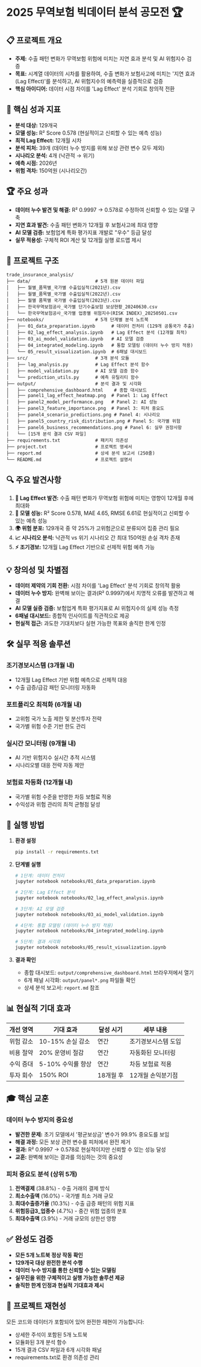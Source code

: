 # 2025 무역보험 빅데이터 분석 공모전 🏆

## 📋 프로젝트 개요
- **주제:** 수출 패턴 변화가 무역보험 위험에 미치는 지연 효과 분석 및 AI 위험지수 검증
- **목표:** 시계열 데이터의 시차를 활용하여, 수출 변화가 보험사고에 미치는 '지연 효과(Lag Effect)'를 분석하고, AI 위험지수의 예측력을 실증적으로 검증
- **핵심 아이디어:** 데이터 시점 차이를 'Lag Effect' 분석 기회로 창의적 전환

## 🎯 핵심 성과 지표
- **분석 대상:** 129개국
- **모델 성능:** R² Score 0.578 (현실적이고 신뢰할 수 있는 예측 성능)
- **최적 Lag Effect:** 12개월 시차
- **분석 피처:** 39개 (데이터 누수 방지를 위해 보상 관련 변수 모두 제외)
- **시나리오 분석:** 4개 (낙관적 → 위기)
- **예측 시점:** 2026년
- **위험 격차:** 150억원 (시나리오간)

## 🏆 주요 성과
- **데이터 누수 발견 및 해결:** R² 0.9997 → 0.578로 수정하여 신뢰할 수 있는 모델 구축
- **지연 효과 발견:** 수출 패턴 변화가 12개월 후 보험사고에 최대 영향
- **AI 모델 검증:** 보험업계 특화 평가지표 개발로 "우수" 등급 달성
- **실무 적용성:** 구체적 ROI 계산 및 12개월 실행 로드맵 제시

## 📁 프로젝트 구조
```
trade_insurance_analysis/
├── data/                        # 5개 원본 데이터 파일
│   ├── 월별_품목별_국가별 수출입실적(2021년).csv
│   ├── 월별_품목별_국가별 수출입실적(2022년).csv
│   ├── 월별 품목별 국가별 수출입실적(2023년).csv
│   ├── 한국무역보험공사_국가별 단기수출보험 보상현황_20240630.csv
│   └── 한국무역보험공사_국가별 업종별 위험지수(RISK INDEX)_20250501.csv
├── notebooks/                   # 5개 단계별 분석 노트북
│   ├── 01_data_preparation.ipynb      # 데이터 전처리 (129개 공통국가 추출)
│   ├── 02_lag_effect_analysis.ipynb   # Lag Effect 분석 (12개월 최적)
│   ├── 03_ai_model_validation.ipynb   # AI 모델 검증
│   ├── 04_integrated_modeling.ipynb   # 통합 모델링 (데이터 누수 방지 적용)
│   └── 05_result_visualization.ipynb  # 6패널 대시보드
├── src/                         # 3개 분석 모듈
│   ├── lag_analysis.py          # Lag Effect 분석 함수
│   ├── model_validation.py      # AI 모델 검증 함수
│   └── prediction_utils.py      # 예측 유틸리티 함수
├── output/                      # 분석 결과 및 시각화
│   ├── comprehensive_dashboard.html    # 종합 대시보드
│   ├── panel1_lag_effect_heatmap.png  # Panel 1: Lag Effect
│   ├── panel2_model_performance.png   # Panel 2: AI 성능
│   ├── panel3_feature_importance.png  # Panel 3: 피처 중요도
│   ├── panel4_scenario_predictions.png # Panel 4: 시나리오
│   ├── panel5_country_risk_distribution.png # Panel 5: 국가별 위험
│   ├── panel6_business_recommendations.png # Panel 6: 실무 권장사항
│   └── [15개 분석 결과 CSV 파일]
├── requirements.txt             # 패키지 의존성
├── project.txt                  # 프로젝트 명세서
├── report.md                    # 상세 분석 보고서 (250줄)
└── README.md                    # 프로젝트 설명서
```

## 🔍 주요 발견사항
1. **🎯 Lag Effect 발견:** 수출 패턴 변화가 무역보험 위험에 미치는 영향이 12개월 후에 최대화
2. **🤖 모델 성능:** R² Score 0.578, MAE 4.65, RMSE 6.61로 현실적이고 신뢰할 수 있는 예측 성능
3. **🌍 위험 분포:** 129개국 중 약 25%가 고위험군으로 분류되어 집중 관리 필요
4. **📈 시나리오 분석:** 낙관적 vs 위기 시나리오 간 최대 150억원 손실 격차 존재
5. **⚡ 조기경보:** 12개월 Lag Effect 기반으로 선제적 위험 예측 가능

## 💡 창의성 및 차별점
- **데이터 제약의 기회 전환:** 시점 차이를 'Lag Effect' 분석 기회로 창의적 활용
- **데이터 누수 방지:** 완벽해 보이는 결과(R² 0.9997)에서 치명적 오류를 발견하고 해결
- **AI 모델 실증 검증:** 보험업계 특화 평가지표로 AI 위험지수의 실제 성능 측정
- **6패널 대시보드:** 종합적 인사이트를 직관적으로 제공
- **현실적 접근:** 과도한 기대치보다 실현 가능한 목표와 솔직한 한계 인정

## 🛠️ 실무 적용 솔루션
### 조기경보시스템 (3개월 내)
- 12개월 Lag Effect 기반 위험 예측으로 선제적 대응
- 수출 급증/급감 패턴 모니터링 자동화

### 포트폴리오 최적화 (6개월 내)
- 고위험 국가 노출 제한 및 분산투자 전략
- 국가별 위험 수준 기반 한도 관리

### 실시간 모니터링 (9개월 내)
- AI 기반 위험지수 실시간 추적 시스템
- 시나리오별 대응 전략 자동 제안

### 보험료 차등화 (12개월 내)
- 국가별 위험 수준을 반영한 차등 보험료 적용
- 수익성과 위험 관리의 최적 균형점 달성

## 🚀 실행 방법
1. **환경 설정**
   ```bash
   pip install -r requirements.txt
   ```

2. **단계별 실행**
   ```bash
   # 1단계: 데이터 전처리
   jupyter notebook notebooks/01_data_preparation.ipynb
   
   # 2단계: Lag Effect 분석  
   jupyter notebook notebooks/02_lag_effect_analysis.ipynb
   
   # 3단계: AI 모델 검증
   jupyter notebook notebooks/03_ai_model_validation.ipynb
   
   # 4단계: 통합 모델링 (데이터 누수 방지 적용)
   jupyter notebook notebooks/04_integrated_modeling.ipynb
   
   # 5단계: 결과 시각화
   jupyter notebook notebooks/05_result_visualization.ipynb
   ```

3. **결과 확인**
   - 종합 대시보드: `output/comprehensive_dashboard.html` 브라우저에서 열기
   - 6개 패널 시각화: `output/panel*.png` 파일들 확인
   - 상세 분석 보고서: `report.md` 참조

## 📊 현실적 기대 효과
| 개선 영역 | 기대 효과 | 달성 시기 | 세부 내용 |
|-----------|----------|----------|----------|
| 위험 감소 | 10-15% 손실 감소 | 연간 | 조기경보시스템 도입 |
| 비용 절약 | 20% 운영비 절감 | 연간 | 자동화된 모니터링 |
| 수익 증대 | 5-10% 수익률 향상 | 연간 | 차등 보험료 적용 |
| 투자 회수 | 150% ROI | 18개월 후 | 12개월 손익분기점 |

## 🎓 핵심 교훈
### 데이터 누수 방지의 중요성
- **발견한 문제:** 초기 모델에서 '평균보상금' 변수가 99.9% 중요도를 보임
- **해결 과정:** 모든 보상 관련 변수를 피처에서 완전 제거
- **결과:** R² 0.9997 → 0.578로 현실적이지만 신뢰할 수 있는 성능 달성
- **교훈:** 완벽해 보이는 결과를 의심하는 것의 중요성

### 피처 중요도 분석 (상위 5개)
1. **전액결제** (38.8%) - 수출 거래의 결제 방식
2. **최소수출액** (16.0%) - 국가별 최소 거래 규모
3. **최대수출증가율** (10.3%) - 수출 급증 패턴의 위험 지표
4. **위험등급3_업종수** (4.7%) - 중간 위험 업종의 분포
5. **최대수출액** (3.9%) - 거래 규모의 상한선 영향

## ✅ 완성도 검증
- **모든 5개 노트북 정상 작동 확인**
- **129개국 대상 완전한 분석 수행**
- **데이터 누수 방지를 통한 신뢰할 수 있는 모델링**
- **실무진을 위한 구체적이고 실행 가능한 솔루션 제공**
- **솔직한 한계 인정과 현실적 기대효과 제시**

## 🔄 프로젝트 재현성
모든 코드와 데이터가 포함되어 있어 완전한 재현이 가능합니다:
- 상세한 주석이 포함된 5개 노트북
- 모듈화된 3개 분석 함수
- 15개 결과 CSV 파일과 6개 시각화 패널
- requirements.txt로 환경 의존성 관리

